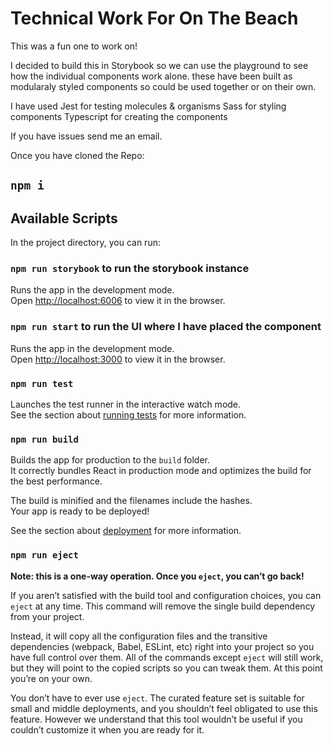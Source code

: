 # Technical Work For On The Beach

This was a fun one to work on!

I decided to build this in Storybook so we can use the playground to see how the individual components work alone.
these have been built as modularaly styled components so could be used together or on their own.

I have used Jest for testing molecules & organisms
Sass for styling components
Typescript for creating the components

If you have issues send me an email.

Once you have cloned the Repo:

## `npm i`

## Available Scripts

In the project directory, you can run:

### `npm run storybook` to run the storybook instance

Runs the app in the development mode.\
Open [http://localhost:6006](http://localhost:6006) to view it in the browser.

### `npm run start` to run the UI where I have placed the component

Runs the app in the development mode.\
Open [http://localhost:3000](http://localhost:3000) to view it in the browser.


### `npm run test` 

Launches the test runner in the interactive watch mode.\
See the section about [running tests](https://facebook.github.io/create-react-app/docs/running-tests) for more information.

### `npm run build`

Builds the app for production to the `build` folder.\
It correctly bundles React in production mode and optimizes the build for the best performance.

The build is minified and the filenames include the hashes.\
Your app is ready to be deployed!

See the section about [deployment](https://facebook.github.io/create-react-app/docs/deployment) for more information.

### `npm run eject`

**Note: this is a one-way operation. Once you `eject`, you can’t go back!**

If you aren’t satisfied with the build tool and configuration choices, you can `eject` at any time. This command will remove the single build dependency from your project.

Instead, it will copy all the configuration files and the transitive dependencies (webpack, Babel, ESLint, etc) right into your project so you have full control over them. All of the commands except `eject` will still work, but they will point to the copied scripts so you can tweak them. At this point you’re on your own.

You don’t have to ever use `eject`. The curated feature set is suitable for small and middle deployments, and you shouldn’t feel obligated to use this feature. However we understand that this tool wouldn’t be useful if you couldn’t customize it when you are ready for it.
